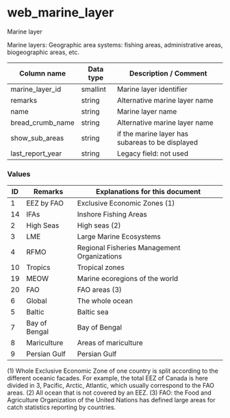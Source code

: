 # web_marine_layer



Marine layer

Marine layers: Geographic area systems: fishing areas, administrative areas, biogeographic areas, etc.

| Column  name     | Data  type | Description  / Comment                           |
| ---------------- | ---------- | ------------------------------------------------ |
| marine_layer_id  | smallint   | Marine layer identifier                          |
| remarks          | string     | Alternative marine layer name                    |
| name             | string     | Marine layer name                                |
| bread_crumb_name | string     | Alternative marine layer name                    |
| show_sub_areas   | string     | if the marine layer has subareas to be displayed |
| last_report_year | string     | Legacy field: not used                           |



### Values

| ID   | Remarks       | Explanations for this document              |
| ---- | ------------- | ------------------------------------------- |
| 1    | EEZ by FAO    | Exclusive Economic Zones (1)                |
| 14   | IFAs          | Inshore Fishing Areas                       |
| 2    | High Seas     | High seas (2)                               |
| 3    | LME           | Large Marine Ecosystems                     |
| 4    | RFMO          | Regional Fisheries Management Organizations |
| 10   | Tropics       | Tropical zones                              |
| 19   | MEOW          | Marine ecoregions of the world              |
| 20   | FAO           | FAO areas (3)                               |
| 6    | Global        | The whole ocean                             |
| 5    | Baltic        | Baltic sea                                  |
| 7    | Bay of Bengal | Bay of Bengal                               |
| 8    | Mariculture   | Areas of mariculture                        |
| 9    | Persian Gulf  | Persian Gulf                                |



(1)	Whole Exclusive Economic Zone of one country is split according to the different oceanic facades. For example, the total EEZ of Canada is here divided in 3, Pacific, Arctic, Atlantic, which usually correspond to the FAO areas.
(2)	All ocean that is not covered by an EEZ.
(3)	FAO: the Food and Agriculture Organization of the United Nations has defined large areas for catch statistics reporting by countries.

